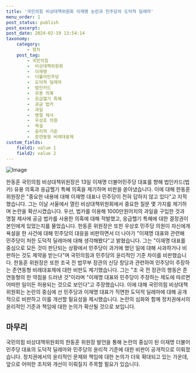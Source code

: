 ```yaml
---
title: '국민의힘 비상대책위원회 이재명 논란과 민주당의 도덕적 딜레마'
menu_order: 1
post_status: publish
post_excerpt: 
post_date: 2024-02-19 13:54:14
taxonomy:
    category:
        - 정치
    post_tag:
        - 국민의힘
        -  비상대책위원회
        -  이재명
        -  더불어민주당
        -  도덕적 딜레마
        -  법인카드
        -  유용 의혹
        -  응급헬기 특혜
        -  공금 법카
        -  과일
        -  명절 제사
        -  우상호 의원
        -  욕설
        -  윤리적 기준
        -  준연동형 비례대표제
custom_fields:
    field1: value 1
    field2: value 2
---
```


![Image](https://imgnews.pstatic.net/image/018/2024/02/13/0005671996_001_20240213100201029.jpg?type=w647)

한동훈 국민의힘 비상대책위원장은 13일 이재명 더불어민주당 대표를 향해 법인카드(법카) 유용 의혹과 응급헬기 특혜 의혹을 제기하며 비판을 쏟아냈습니다. 이에 대해 한동훈 위원장은 "중요한 내용에 대해 이재명 대표나 민주당이 전혀 답하지 않고 있다"고 지적했습니다. 그는 이날 서울에서 열린 비상대책위원회에서 중요한 질문 몇 가지를 제기하며 논란을 확산시켰습니다. 우선, 법카를 이용해 1000만원어치의 과일을 구입한 것과 명절 제사에 공금 법카를 사용한 의혹에 대해 적발했고, 응급헬기 특혜에 대한 결정권이 본인에게 있었는지를 물었습니다.
한동훈 위원장은 또한 우상호 민주당 의원이 자신에게 욕설을 한 사건에 대해 민주당의 대응을 비판하면서 더 나아가 "이재명 대표와 관련해 민주당이 처한 도덕적 딜레마에 대해 생각해봤다"고 밝혔습니다. 그는 "이재명 대표를 중심으로 모든 것이 판단되는 상황에서 민주당이 과거에 했던 일에 대해 사과하거나 비판하는 것도 제약을 받는다"며 국민의힘과 민주당의 윤리적인 기준 차이를 비판했습니다.
한동훈 위원장은 또한 조국 전 법무부 장관의 신당 창당과 관련하여 민주당이 주장하는 준연동형 비례대표제에 대한 비판도 제기했습니다. 그는 "조 국 전 장관의 행동은 준연동형의 한 약점을 드러낸 것"이라며 "이재명 대표와 민주당이 주장하는 제도에 따르면 어떠한 일이든 허용되는 것으로 보인다"고 주장했습니다.
이에 대해 국민의힘 비상대책위원회는 논란의 중심에 선 민주당과 이재명 대표가 직면한 도덕적 딜레마에 대해 공개적으로 비판하고 이를 개선할 필요성을 제시했습니다. 논란의 심화와 함께 정치권에서의 윤리적인 기준과 책임에 대한 논의가 확산될 것으로 보입니다.
## 마무리
국민의힘 비상대책위원회의 한동훈 위원장 발언을 통해 논란의 중심이 된 이재명 더불어민주당 대표의 도덕적 딜레마와 민주당의 윤리적 기준에 대한 비판이 공개적으로 이뤄졌습니다. 정치권에서의 윤리적인 문제와 책임에 대한 논의가 더욱 확대되고 있는 가운데, 앞으로 어떠한 조치와 개선이 이뤄질지 주목할 필요가 있습니다.
